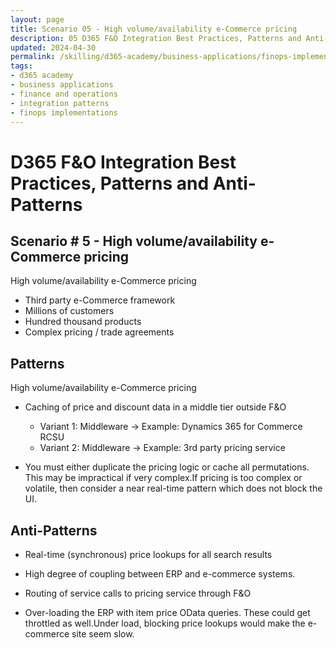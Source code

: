 ```yaml
---
layout: page
title: Scenario 05 - High volume/availability e-Commerce pricing
description: 05 D365 F&O Integration Best Practices, Patterns and Anti-Patterns
updated: 2024-04-30
permalink: /skilling/d365-academy/business-applications/finops-implementation-bestpractices-and-patterns/intscenario-05
tags:
- d365 academy
- business applications
- finance and operations
- integration patterns
- finops implementations
---
```


# D365 F&O Integration Best Practices, Patterns and Anti-Patterns

## Scenario # 5 - High volume/availability e-Commerce pricing
High volume/availability e-Commerce pricing
* Third party e-Commerce framework
* Millions of customers
* Hundred thousand products
* Complex pricing / trade agreements


## Patterns
High volume/availability e-Commerce pricing

* Caching of price and discount data in a middle tier outside F&O
    * Variant 1: Middleware -> Example: Dynamics 365 for Commerce RCSU
    * Variant 2: Middleware -> Example: 3rd party pricing service

* You must either duplicate the pricing logic or cache all permutations. This may be impractical if very complex.If pricing is too complex or volatile, then consider a near real-time pattern which does not block the UI.

## Anti-Patterns
* Real-time (synchronous) price lookups for all search results

* High degree of coupling between ERP and e-commerce systems.

* Routing of service calls to pricing service through F&O

* Over-loading the ERP with item price OData queries. These could get throttled as well.Under load, blocking price lookups would make the e-commerce site seem slow. 
